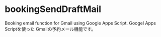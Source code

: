 # bookingSendDraftMail
Booking email function for Gmail using Google Apps Script.
Googel Apps Scriptを使った Gmailの予約メール機能です。
